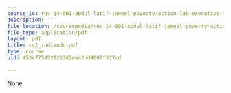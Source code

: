 ```yaml
---
course_id: res-14-001-abdul-latif-jameel-poverty-action-lab-executive-training-evaluating-social-programs-2009-spring-2009
description: ''
file_location: /coursemedia/res-14-001-abdul-latif-jameel-poverty-action-lab-executive-training-evaluating-social-programs-2009-spring-2009/453e7754528223d1aea3bd4087f337cd_cs2_indiaedu.pdf
file_type: application/pdf
layout: pdf
title: cs2_indiaedu.pdf
type: course
uid: 453e7754528223d1aea3bd4087f337cd

---
```

None